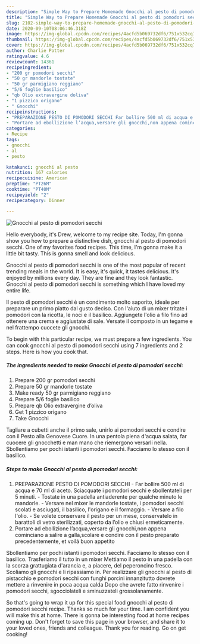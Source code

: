 ```yaml
---
description: "Simple Way to Prepare Homemade Gnocchi al pesto di pomodori secchi"
title: "Simple Way to Prepare Homemade Gnocchi al pesto di pomodori secchi"
slug: 2102-simple-way-to-prepare-homemade-gnocchi-al-pesto-di-pomodori-secchi
date: 2020-09-10T08:06:46.318Z
image: https://img-global.cpcdn.com/recipes/4acfd5b069732df6/751x532cq70/gnocchi-al-pesto-di-pomodori-secchi-recipe-main-photo.jpg
thumbnail: https://img-global.cpcdn.com/recipes/4acfd5b069732df6/751x532cq70/gnocchi-al-pesto-di-pomodori-secchi-recipe-main-photo.jpg
cover: https://img-global.cpcdn.com/recipes/4acfd5b069732df6/751x532cq70/gnocchi-al-pesto-di-pomodori-secchi-recipe-main-photo.jpg
author: Charlie Potter
ratingvalue: 4.6
reviewcount: 14361
recipeingredient:
- "200 gr pomodori secchi"
- "50 gr mandorle tostate"
- "50 gr parmigiano reggiano"
- "5/6 foglie basilico"
- "qb Olio extravergine doliva"
- "1 pizzico origano"
- " Gnocchi"
recipeinstructions:
- "PREPARAZIONE PESTO DI POMODORI SECCHI Far bollire 500 ml di acqua e 70 ml di aceto. Sciacquate i pomodori secchi e sbollentateli per 5 minuti. Tostate in una padella antiaderente per qualche minuto le mandorle. Versare nel mixer le mandorle tostate, i pomodori secchi scolati e asciugati, il basilico, l&#39;origano e il formaggio. Versare a filo l&#39;olio.  Se volete conservare il pesto per un mese, conservatelo in barattoli di vetro sterilizzati, coperto da l’olio e chiusi ermeticamente."
- "Portare ad ebollizione l’acqua,versare gli gnocchi,non appena cominciano a salire a galla,scolare e condire con il pesto preparato precedentemente, et voilá buon appetito"
categories:
- Recipe
tags:
- gnocchi
- al
- pesto

katakunci: gnocchi al pesto 
nutrition: 167 calories
recipecuisine: American
preptime: "PT26M"
cooktime: "PT40M"
recipeyield: "2"
recipecategory: Dinner

---
```



![Gnocchi al pesto di pomodori secchi](https://img-global.cpcdn.com/recipes/4acfd5b069732df6/751x532cq70/gnocchi-al-pesto-di-pomodori-secchi-recipe-main-photo.jpg)

Hello everybody, it's Drew, welcome to my recipe site. Today, I'm gonna show you how to prepare a distinctive dish, gnocchi al pesto di pomodori secchi. One of my favorites food recipes. This time, I'm gonna make it a little bit tasty. This is gonna smell and look delicious.

Gnocchi al pesto di pomodori secchi is one of the most popular of recent trending meals in the world. It is easy, it's quick, it tastes delicious. It's enjoyed by millions every day. They are fine and they look fantastic. Gnocchi al pesto di pomodori secchi is something which I have loved my entire life.

Il pesto di pomodori secchi è un condimento molto saporito, ideale per preparare un primo piatto dal gusto deciso. Con l&#39;aiuto di un mixer tritate i pomodori con la ricotta, le noci e il basilico. Aggiungete l&#39;olio a filo fino ad ottenere una crema e aggiustate di sale. Versate il composto in un tegame e nel frattempo cuocete gli gnocchi.


To begin with this particular recipe, we must prepare a few ingredients. You can cook gnocchi al pesto di pomodori secchi using 7 ingredients and 2 steps. Here is how you cook that.

<!--inarticleads1-->

##### The ingredients needed to make Gnocchi al pesto di pomodori secchi:

1. Prepare 200 gr pomodori secchi
1. Prepare 50 gr mandorle tostate
1. Make ready 50 gr parmigiano reggiano
1. Prepare 5/6 foglie basilico
1. Prepare qb Olio extravergine d’oliva
1. Get 1 pizzico origano
1. Take  Gnocchi


Tagliare a cubetti anche il primo sale, unirlo ai pomodori secchi e condire con il Pesto alla Genovese Cuore. In una pentola piena d&#39;acqua salata, far cuocere gli gnocchetti e man mano che riemergono versarli nella. Sbollentiamo per pochi istanti i pomodori secchi. Facciamo lo stesso con il basilico. 

<!--inarticleads2-->

##### Steps to make Gnocchi al pesto di pomodori secchi:

1. PREPARAZIONE PESTO DI POMODORI SECCHI - Far bollire 500 ml di acqua e 70 ml di aceto. Sciacquate i pomodori secchi e sbollentateli per 5 minuti. - Tostate in una padella antiaderente per qualche minuto le mandorle. - Versare nel mixer le mandorle tostate, i pomodori secchi scolati e asciugati, il basilico, l&#39;origano e il formaggio. - Versare a filo l&#39;olio.  - Se volete conservare il pesto per un mese, conservatelo in barattoli di vetro sterilizzati, coperto da l’olio e chiusi ermeticamente.
1. Portare ad ebollizione l’acqua,versare gli gnocchi,non appena cominciano a salire a galla,scolare e condire con il pesto preparato precedentemente, et voilá buon appetito


Sbollentiamo per pochi istanti i pomodori secchi. Facciamo lo stesso con il basilico. Trasferiamo il tutto in un mixer Mettiamo il pesto in una padella con la scorza grattugiata d&#39;arancia e, a piacere, del peperoncino fresco. Scoliamo gli gnocchi e li ripassiamo in. Per realizzare gli gnocchi al pesto di pistacchio e pomodori secchi con funghi porcini innanzitutto dovrete mettere a rinvenire in poca acqua calda Dopo che avrete fatto rinvenire i pomodori secchi, sgocciolateli e sminuzzateli grossolanamente. 

So that's going to wrap it up for this special food gnocchi al pesto di pomodori secchi recipe. Thanks so much for your time. I am confident you will make this at home. There is gonna be interesting food at home recipes coming up. Don't forget to save this page in your browser, and share it to your loved ones, friends and colleague. Thank you for reading. Go on get cooking!
